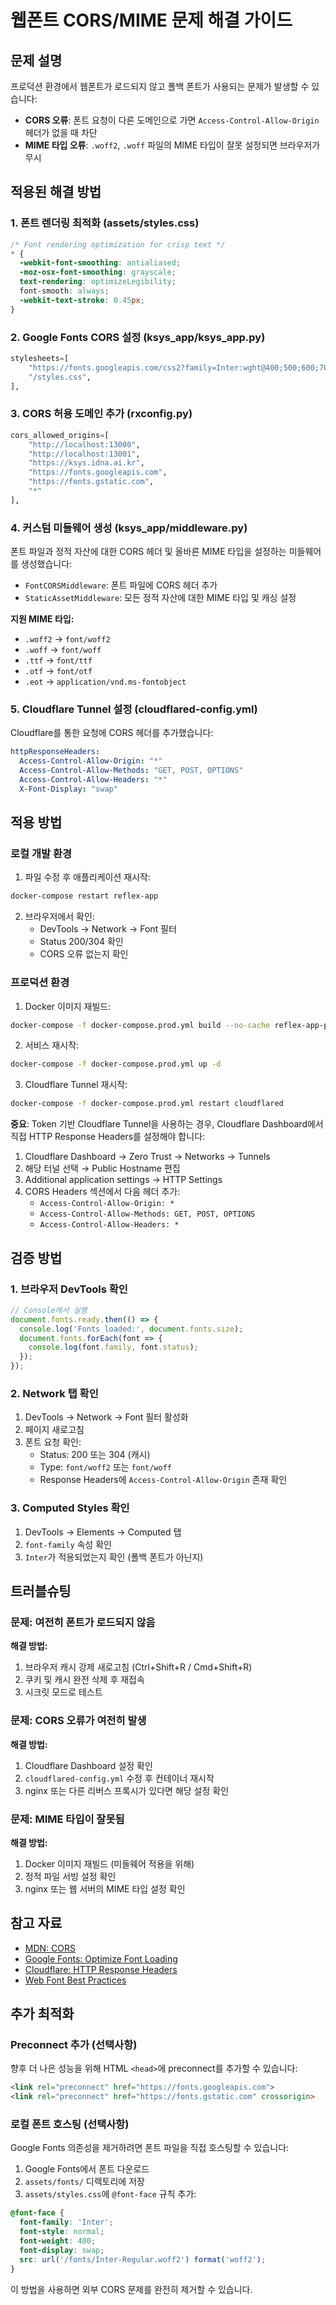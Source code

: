 # 웹폰트 CORS/MIME 문제 해결 가이드

## 문제 설명

프로덕션 환경에서 웹폰트가 로드되지 않고 폴백 폰트가 사용되는 문제가 발생할 수 있습니다:

- **CORS 오류**: 폰트 요청이 다른 도메인으로 가면 `Access-Control-Allow-Origin` 헤더가 없을 때 차단
- **MIME 타입 오류**: `.woff2`, `.woff` 파일의 MIME 타입이 잘못 설정되면 브라우저가 무시

## 적용된 해결 방법

### 1. 폰트 렌더링 최적화 (assets/styles.css)

```css
/* Font rendering optimization for crisp text */
* {
  -webkit-font-smoothing: antialiased;
  -moz-osx-font-smoothing: grayscale;
  text-rendering: optimizeLegibility;
  font-smooth: always;
  -webkit-text-stroke: 0.45px;
}
```

### 2. Google Fonts CORS 설정 (ksys_app/ksys_app.py)

```python
stylesheets=[
    "https://fonts.googleapis.com/css2?family=Inter:wght@400;500;600;700&display=swap&crossorigin=anonymous",
    "/styles.css",
],
```

### 3. CORS 허용 도메인 추가 (rxconfig.py)

```python
cors_allowed_origins=[
    "http://localhost:13000",
    "http://localhost:13001",
    "https://ksys.idna.ai.kr",
    "https://fonts.googleapis.com",
    "https://fonts.gstatic.com",
    "*"
],
```

### 4. 커스텀 미들웨어 생성 (ksys_app/middleware.py)

폰트 파일과 정적 자산에 대한 CORS 헤더 및 올바른 MIME 타입을 설정하는 미들웨어를 생성했습니다:

- `FontCORSMiddleware`: 폰트 파일에 CORS 헤더 추가
- `StaticAssetMiddleware`: 모든 정적 자산에 대한 MIME 타입 및 캐싱 설정

**지원 MIME 타입:**
- `.woff2` → `font/woff2`
- `.woff` → `font/woff`
- `.ttf` → `font/ttf`
- `.otf` → `font/otf`
- `.eot` → `application/vnd.ms-fontobject`

### 5. Cloudflare Tunnel 설정 (cloudflared-config.yml)

Cloudflare를 통한 요청에 CORS 헤더를 추가했습니다:

```yaml
httpResponseHeaders:
  Access-Control-Allow-Origin: "*"
  Access-Control-Allow-Methods: "GET, POST, OPTIONS"
  Access-Control-Allow-Headers: "*"
  X-Font-Display: "swap"
```

## 적용 방법

### 로컬 개발 환경

1. 파일 수정 후 애플리케이션 재시작:
```bash
docker-compose restart reflex-app
```

2. 브라우저에서 확인:
   - DevTools → Network → Font 필터
   - Status 200/304 확인
   - CORS 오류 없는지 확인

### 프로덕션 환경

1. Docker 이미지 재빌드:
```bash
docker-compose -f docker-compose.prod.yml build --no-cache reflex-app-prod
```

2. 서비스 재시작:
```bash
docker-compose -f docker-compose.prod.yml up -d
```

3. Cloudflare Tunnel 재시작:
```bash
docker-compose -f docker-compose.prod.yml restart cloudflared
```

**중요**: Token 기반 Cloudflare Tunnel을 사용하는 경우, Cloudflare Dashboard에서 직접 HTTP Response Headers를 설정해야 합니다:

1. Cloudflare Dashboard → Zero Trust → Networks → Tunnels
2. 해당 터널 선택 → Public Hostname 편집
3. Additional application settings → HTTP Settings
4. CORS Headers 섹션에서 다음 헤더 추가:
   - `Access-Control-Allow-Origin: *`
   - `Access-Control-Allow-Methods: GET, POST, OPTIONS`
   - `Access-Control-Allow-Headers: *`

## 검증 방법

### 1. 브라우저 DevTools 확인

```javascript
// Console에서 실행
document.fonts.ready.then(() => {
  console.log('Fonts loaded:', document.fonts.size);
  document.fonts.forEach(font => {
    console.log(font.family, font.status);
  });
});
```

### 2. Network 탭 확인

1. DevTools → Network → Font 필터 활성화
2. 페이지 새로고침
3. 폰트 요청 확인:
   - Status: 200 또는 304 (캐시)
   - Type: `font/woff2` 또는 `font/woff`
   - Response Headers에 `Access-Control-Allow-Origin` 존재 확인

### 3. Computed Styles 확인

1. DevTools → Elements → Computed 탭
2. `font-family` 속성 확인
3. `Inter`가 적용되었는지 확인 (폴백 폰트가 아닌지)

## 트러블슈팅

### 문제: 여전히 폰트가 로드되지 않음

**해결 방법:**
1. 브라우저 캐시 강제 새로고침 (Ctrl+Shift+R / Cmd+Shift+R)
2. 쿠키 및 캐시 완전 삭제 후 재접속
3. 시크릿 모드로 테스트

### 문제: CORS 오류가 여전히 발생

**해결 방법:**
1. Cloudflare Dashboard 설정 확인
2. `cloudflared-config.yml` 수정 후 컨테이너 재시작
3. nginx 또는 다른 리버스 프록시가 있다면 해당 설정 확인

### 문제: MIME 타입이 잘못됨

**해결 방법:**
1. Docker 이미지 재빌드 (미들웨어 적용을 위해)
2. 정적 파일 서빙 설정 확인
3. nginx 또는 웹 서버의 MIME 타입 설정 확인

## 참고 자료

- [MDN: CORS](https://developer.mozilla.org/en-US/docs/Web/HTTP/CORS)
- [Google Fonts: Optimize Font Loading](https://developers.google.com/fonts/docs/getting_started)
- [Cloudflare: HTTP Response Headers](https://developers.cloudflare.com/cloudflare-one/connections/connect-apps/configuration/configuration-file/ingress#http-response-headers)
- [Web Font Best Practices](https://web.dev/font-best-practices/)

## 추가 최적화

### Preconnect 추가 (선택사항)

향후 더 나은 성능을 위해 HTML `<head>`에 preconnect를 추가할 수 있습니다:

```html
<link rel="preconnect" href="https://fonts.googleapis.com">
<link rel="preconnect" href="https://fonts.gstatic.com" crossorigin>
```

### 로컬 폰트 호스팅 (선택사항)

Google Fonts 의존성을 제거하려면 폰트 파일을 직접 호스팅할 수 있습니다:

1. Google Fonts에서 폰트 다운로드
2. `assets/fonts/` 디렉토리에 저장
3. `assets/styles.css`에 `@font-face` 규칙 추가:

```css
@font-face {
  font-family: 'Inter';
  font-style: normal;
  font-weight: 400;
  font-display: swap;
  src: url('/fonts/Inter-Regular.woff2') format('woff2');
}
```

이 방법을 사용하면 외부 CORS 문제를 완전히 제거할 수 있습니다.
